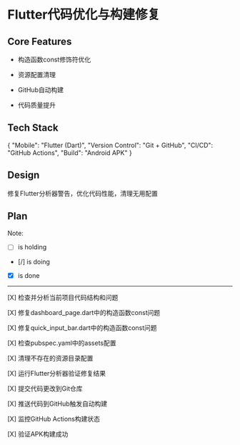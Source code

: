 # Flutter代码优化与构建修复

## Core Features

- 构造函数const修饰符优化

- 资源配置清理

- GitHub自动构建

- 代码质量提升

## Tech Stack

{
  "Mobile": "Flutter (Dart)",
  "Version Control": "Git + GitHub",
  "CI/CD": "GitHub Actions",
  "Build": "Android APK"
}

## Design

修复Flutter分析器警告，优化代码性能，清理无用配置

## Plan

Note: 

- [ ] is holding
- [/] is doing
- [X] is done

---

[X] 检查并分析当前项目代码结构和问题

[X] 修复dashboard_page.dart中的构造函数const问题

[X] 修复quick_input_bar.dart中的构造函数const问题

[X] 检查pubspec.yaml中的assets配置

[X] 清理不存在的资源目录配置

[X] 运行Flutter分析器验证修复结果

[X] 提交代码更改到Git仓库

[X] 推送代码到GitHub触发自动构建

[X] 监控GitHub Actions构建状态

[X] 验证APK构建成功
